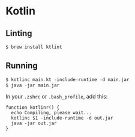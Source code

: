 # Kotlin

## Linting

```bash
$ brew install ktlint
```

## Running

```kotlin
$ kotlinc main.kt -include-runtime -d main.jar
$ java -jar main.jar
```

In your `.zshrc` or `.bash_profile`, add this:

```
function kotlinr() {
  echo Compiling, please wait...
  kotlinc $1 -include-runtime -d out.jar
  java -jar out.jar
}
```
